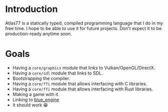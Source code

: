 # Introduction

Atlas77 is a statically typed, compiled programming language that I do in my free time.
I hope to be able to use it for future projects. Don't expect it to be production-ready anytime soon.

# Goals

- Having a `core/graphics` module that links to Vulkan/OpenGL/DirectX.
- Having a `core/sdl` module that links to SDL.
- Bootstrapping the compiler.
- Having a `core/ffi` module that allows interfacing with C libraries.
- Having a `core/ffi` module that allows interfacing with Rust libraries.
- Making a game with it.
- Linking to [blue_engine](https://github.com/AryanpurTech/BlueEngine)
- It should work 😁